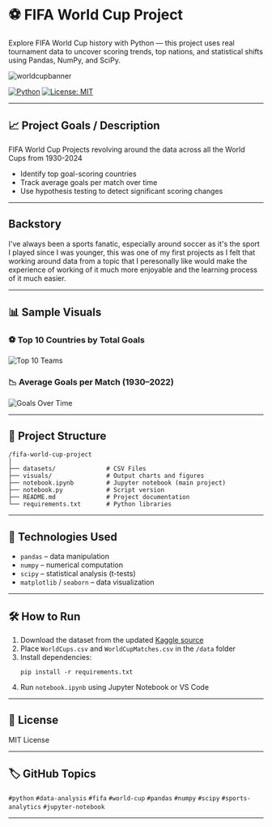 # ⚽ FIFA World Cup Project
Explore FIFA World Cup history with Python — this project uses real tournament data to uncover scoring trends, top nations, and statistical shifts using Pandas, NumPy, and SciPy.

![worldcupbanner](https://github.com/user-attachments/assets/7a74ff4e-41cd-4d74-a59e-051afe51517f)

[![Python](https://img.shields.io/badge/Python-3.8%2B-blue?logo=python)](https://www.python.org/)
[![License: MIT](https://img.shields.io/badge/License-MIT-yellow.svg)](https://opensource.org/licenses/MIT)

---

## 📈 Project Goals / Description

<p>FIFA World Cup Projects revolving around the data across all the World Cups from 1930-2024</p>

- Identify top goal-scoring countries
- Track average goals per match over time
- Use hypothesis testing to detect significant scoring changes

---

## Backstory
<p>I've always been a sports fanatic, especially around soccer as it's the sport I played since I was younger,
this was one of my first projects as I felt that working around data from a topic that I peresonally like would
make the experience of working of it much more enjoyable and the learning process of it much easier.</p>

---


## 📊 Sample Visuals

### ⚽ Top 10 Countries by Total Goals
![Top 10 Teams](visuals/top_10_teams.png)

### 📉 Average Goals per Match (1930–2022)
![Goals Over Time](visuals/avg_goals_per_year.png)

---

## 📁 Project Structure

```
/fifa-world-cup-project
│
├── datasets/              # CSV Files
├── visuals/               # Output charts and figures
├── notebook.ipynb         # Jupyter notebook (main project)
├── notebook.py            # Script version
├── README.md              # Project documentation
└── requirements.txt       # Python libraries
```

---

## 🧪 Technologies Used

- `pandas` – data manipulation  
- `numpy` – numerical computation  
- `scipy` – statistical analysis (t-tests)  
- `matplotlib` / `seaborn` – data visualization  

---

## 🛠 How to Run

1. Download the dataset from the updated [Kaggle source](https://www.kaggle.com/datasets/iamsouravbanerjee/fifa-football-world-cup-dataset)
2. Place `WorldCups.csv` and `WorldCupMatches.csv` in the `/data` folder
3. Install dependencies:
   ```
   pip install -r requirements.txt
   ```
4. Run `notebook.ipynb` using Jupyter Notebook or VS Code

---

## 📌 License
MIT License

---

## 🏷️ GitHub Topics
`#python` `#data-analysis` `#fifa` `#world-cup` `#pandas` `#numpy` `#scipy` `#sports-analytics` `#jupyter-notebook`

---
